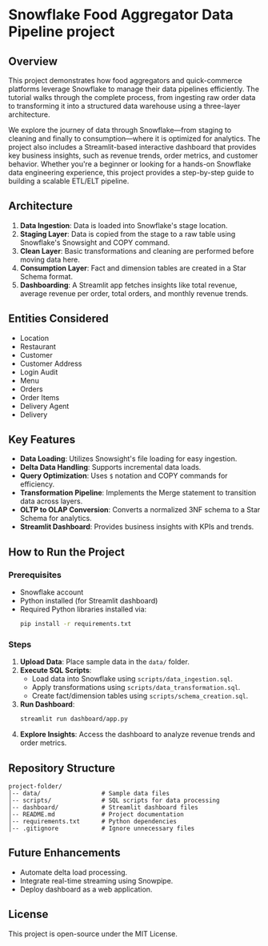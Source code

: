 # Snowflake Food Aggregator Data Pipeline project

## Overview

This project demonstrates how food aggregators and quick-commerce platforms leverage Snowflake to manage their data pipelines efficiently. The tutorial walks through the complete process, from ingesting raw order data to transforming it into a structured data warehouse using a three-layer architecture.

We explore the journey of data through Snowflake—from staging to cleaning and finally to consumption—where it is optimized for analytics. The project also includes a Streamlit-based interactive dashboard that provides key business insights, such as revenue trends, order metrics, and customer behavior. Whether you're a beginner or looking for a hands-on Snowflake data engineering experience, this project provides a step-by-step guide to building a scalable ETL/ELT pipeline.

## Architecture

1. **Data Ingestion**: Data is loaded into Snowflake's stage location.
2. **Staging Layer**: Data is copied from the stage to a raw table using Snowflake's Snowsight and COPY command.
3. **Clean Layer**: Basic transformations and cleaning are performed before moving data here.
4. **Consumption Layer**: Fact and dimension tables are created in a Star Schema format.
5. **Dashboarding**: A Streamlit app fetches insights like total revenue, average revenue per order, total orders, and monthly revenue trends.

## Entities Considered

- Location
- Restaurant
- Customer
- Customer Address
- Login Audit
- Menu
- Orders
- Order Items
- Delivery Agent
- Delivery

## Key Features

- **Data Loading**: Utilizes Snowsight's file loading for easy ingestion.
- **Delta Data Handling**: Supports incremental data loads.
- **Query Optimization**: Uses `$` notation and COPY commands for efficiency.
- **Transformation Pipeline**: Implements the Merge statement to transition data across layers.
- **OLTP to OLAP Conversion**: Converts a normalized 3NF schema to a Star Schema for analytics.
- **Streamlit Dashboard**: Provides business insights with KPIs and trends.

## How to Run the Project

### Prerequisites

- Snowflake account
- Python installed (for Streamlit dashboard)
- Required Python libraries installed via:
  ```bash
  pip install -r requirements.txt
  ```

### Steps

1. **Upload Data**: Place sample data in the `data/` folder.
2. **Execute SQL Scripts**:
   - Load data into Snowflake using `scripts/data_ingestion.sql`.
   - Apply transformations using `scripts/data_transformation.sql`.
   - Create fact/dimension tables using `scripts/schema_creation.sql`.
3. **Run Dashboard**:
   ```bash
   streamlit run dashboard/app.py
   ```
4. **Explore Insights**: Access the dashboard to analyze revenue trends and order metrics.

## Repository Structure

```
project-folder/
│-- data/                 # Sample data files
│-- scripts/              # SQL scripts for data processing
│-- dashboard/            # Streamlit dashboard files
│-- README.md             # Project documentation
│-- requirements.txt      # Python dependencies
│-- .gitignore            # Ignore unnecessary files
```

## Future Enhancements

- Automate delta load processing.
- Integrate real-time streaming using Snowpipe.
- Deploy dashboard as a web application.

## License

This project is open-source under the MIT License.

